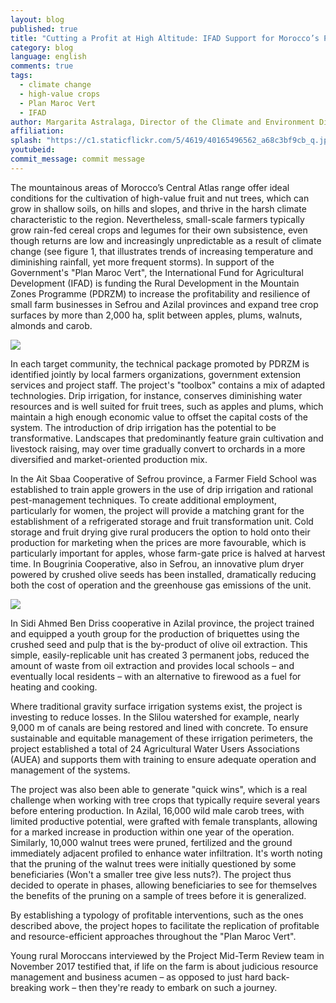 ```yaml
---
layout: blog
published: true
title: "Cutting a Profit at High Altitude: IFAD Support for Morocco’s Plan Vert"
category: blog
language: english
comments: true
tags: 
  - climate change
  - high-value crops
  - Plan Maroc Vert
  - IFAD
author: Margarita Astralaga, Director of the Climate and Environment Division, IFAD
affiliation: 
splash: "https://c1.staticflickr.com/5/4619/40165496562_a68c3bf9cb_q.jpg"
youtubeid: 
commit_message: commit message
---
```

The mountainous areas of Morocco’s Central Atlas range offer ideal conditions for the cultivation of high-value fruit and nut trees, which can grow in shallow soils, on hills and slopes, and thrive in the harsh climate characteristic to the region. Nevertheless, small-scale farmers typically grow rain-fed cereal crops and legumes for their own subsistence, even though returns are low and increasingly unpredictable as a result of climate change (see figure 1, that illustrates trends of increasing temperature and diminishing rainfall, yet more frequent storms). In support of the Government's "Plan Maroc Vert", the International Fund for Agricultural Development (IFAD) is funding the Rural Development in the Mountain Zones Programme (PDRZM) to increase the profitability and resilience of small farm businesses in Sefrou and Azilal provinces and expand tree crop surfaces by more than 2,000 ha, split between apples, plums, walnuts, almonds and carob.  <!-- more -->





![](https://c1.staticflickr.com/5/4751/28418630969_7f6ede648f_c.jpg)





In each target community, the technical package promoted by PDRZM is identified jointly by local farmers organizations, government extension services and project staff. The project's "toolbox" contains a mix of adapted technologies. Drip irrigation, for instance, conserves diminishing water resources and is well suited for fruit trees, such as apples and plums, which maintain a high enough economic value to offset the capital costs of the system. The introduction of drip irrigation has the potential to be transformative. Landscapes that predominantly feature grain cultivation and livestock raising, may over time gradually convert to orchards in a more diversified and market-oriented production mix.







In the Ait Sbaa Cooperative of Sefrou province, a Farmer Field School was established to train apple growers in the use of drip irrigation and rational pest-management techniques. To create additional employment, particularly for women, the project will provide a matching grant for the establishment of a refrigerated storage and fruit transformation unit. Cold storage and fruit drying give rural producers the option to hold onto their production for marketing when the prices are more favourable, which is particularly important for apples, whose farm-gate price is halved at harvest time. In Bougrinia Cooperative, also in Sefrou, an innovative plum dryer powered by crushed olive seeds has been installed, dramatically reducing  both the cost of operation and the greenhouse gas emissions of the unit. 





![](https://c1.staticflickr.com/5/4665/39487100914_bbfba480e4.jpg)





In Sidi Ahmed Ben Driss cooperative in Azilal province, the project trained and equipped a youth group for the production of briquettes using the crushed seed and pulp that is the by-product of olive oil extraction. This simple, easily-replicable unit has created 3 permanent jobs, reduced the amount of waste from oil extraction and provides local schools – and eventually local residents – with an alternative to firewood as a fuel for heating and cooking.







Where traditional gravity surface irrigation systems exist, the project is investing to reduce losses. In the Slilou watershed for example, nearly 9,000 m of canals are being restored and lined with concrete. To ensure sustainable and equitable management of these irrigation perimeters, the project established a total of 24 Agricultural Water Users Associations (AUEA) and supports them with training to ensure adequate operation and management of the systems. 






The project was also been able to generate "quick wins", which is a real challenge when working with tree crops that typically require several years before entering production. In Azilal, 16,000 wild male carob trees, with limited productive potential, were grafted with female transplants, allowing for a marked increase in production within one year of the operation. Similarly, 10,000 walnut trees were pruned, fertilized and the ground immediately adjacent profiled to enhance water infiltration. It's worth noting that the pruning of the walnut trees were initially questioned by some beneficiaries (Won't a smaller tree give less nuts?). The project thus decided to operate in phases, allowing beneficiaries to see for themselves the benefits of the pruning on a sample of trees before it is generalized.







By establishing a typology of profitable interventions, such as the ones described above, the project hopes to facilitate the replication of profitable and resource-efficient approaches throughout the "Plan Maroc Vert".  






Young rural Moroccans interviewed by the Project Mid-Term Review team in November 2017 testified  that, if life on the farm is about judicious resource management and business acumen – as opposed to just hard back-breaking work – then they're ready to embark on such a journey.